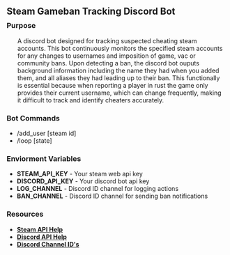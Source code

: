 
<h2 style="margin-bottom:10px">Steam Gameban Tracking Discord Bot</h2>
<h3 style="margin-top:0px">Purpose</h3>

<p style="padding-left:25px">
A discord bot designed for tracking suspected cheating steam accounts. This bot continuously monitors the specified steam accounts for any changes to usernames and imposition of game, vac or community bans. Upon detecting a ban, the discord bot ouputs background information including the name they had when you added them, and all aliases they had leading up to their ban. This functionally is essential because when reporting a player in rust the game only provides their current username, which can change frequently, making it difficult to track and identify cheaters accurately.
</p>

<h3>Bot Commands</h3>
<ul>
    <li>/add_user [steam id]</li>
    <li>/loop [state]</li>
</ul>
<h3>Enviorment Variables</h3>
<ul>
    <li><b>STEAM_API_KEY</b> - Your steam web api key</li>
    <li><b>DISCORD_API_KEY</b> - Your discord bot api key</li>
    <li><b>LOG_CHANNEL</b> - Discord ID channel for logging actions</li>
    <li><b>BAN_CHANNEL</b> - Discord ID channel for sending ban notifications</li>
</ul>
<h3> Resources </h3>
<ul>
    <li><b><a href=https://steamcommunity.com/dev>Steam API Help<a></b> </li>
    <li><b><a href=https://discordpy.readthedocs.io/en/stable/discord.html>Discord API Help<a></b> </li>
    <li><b><a href=https://support.discord.com/hc/en-us/articles/206346498-Where-can-I-find-my-User-Server-Message-ID>Discord Channel ID's<a></b> </li>
</ul>
